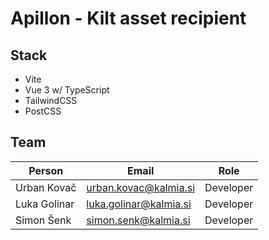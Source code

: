 # Apillon - Kilt asset recipient

## Stack

- Vite
- Vue 3 w/ TypeScript
- TailwindCSS
- PostCSS

## Team

| Person       | Email                  | Role      |
| ------------ | ---------------------- | --------- |
| Urban Kovač  | urban.kovac@kalmia.si  | Developer |
| Luka Golinar | luka.golinar@kalmia.si | Developer |
| Simon Šenk   | simon.senk@kalmia.si   | Developer |
